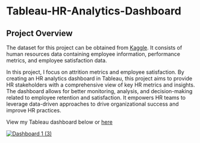 # Tableau-HR-Analytics-Dashboard

Project Overview
--

The dataset for this project can be obtained from [Kaggle](https://www.kaggle.com/datasets/rhuebner/human-resources-data-set). It consists of human resources data containing employee information, performance metrics, and employee satisfaction data.

In this project, I focus on attrition metrics and employee satisfaction. By creating an HR analytics dashboard in Tableau, this project aims to provide HR stakeholders with a comprehensive view of key HR metrics and insights. The dashboard allows for better monitoring, analysis, and decision-making related to employee retention and satisfaction. It empowers HR teams to leverage data-driven approaches to drive organizational success and improve HR practices.

View my Tableau dashboard below or [here](https://public.tableau.com/views/HRAnalyticsDashboard_16874027158290/Dashboard13?:language=en-US&:display_count=n&:origin=viz_share_link)

<div class='tableauPlaceholder' id='viz1687402935363' style='position: relative'><noscript><a href='#'><img alt='Dashboard 1 (3) ' src='https:&#47;&#47;public.tableau.com&#47;static&#47;images&#47;HR&#47;HRAnalyticsDashboard_16874027158290&#47;Dashboard13&#47;1_rss.png' style='border: none' /></a></noscript><object class='tableauViz'  style='display:none;'><param name='host_url' value='https%3A%2F%2Fpublic.tableau.com%2F' /> <param name='embed_code_version' value='3' /> <param name='site_root' value='' /><param name='name' value='HRAnalyticsDashboard_16874027158290&#47;Dashboard13' /><param name='tabs' value='no' /><param name='toolbar' value='yes' /><param name='static_image' value='https:&#47;&#47;public.tableau.com&#47;static&#47;images&#47;HR&#47;HRAnalyticsDashboard_16874027158290&#47;Dashboard13&#47;1.png' /> <param name='animate_transition' value='yes' /><param name='display_static_image' value='yes' /><param name='display_spinner' value='yes' /><param name='display_overlay' value='yes' /><param name='display_count' value='yes' /><param name='language' value='en-US' /></object></div>
